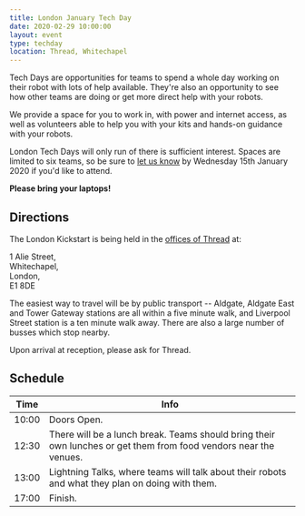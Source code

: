 ```yaml
---
title: London January Tech Day
date: 2020-02-29 10:00:00
layout: event
type: techday
location: Thread, Whitechapel
---
```


Tech Days are opportunities for teams to spend a whole day working on their
robot with lots of help available. They're also an opportunity to see how other
teams are doing or get more direct help with your robots.

We provide a space for you to work in, with power and internet access, as well
as volunteers able to help you with your kits and hands-on guidance with your
robots.

London Tech Days will only run of there is sufficient interest. Spaces are
limited to six teams, so be sure to [let us know][tech-day-signup] by Wednesday
15th January 2020 if you'd like to attend.

**Please bring your laptops!**

## Directions

The London Kickstart is being held in the [offices of Thread][venue-map] at:

1 Alie Street,  
Whitechapel,  
London,  
E1 8DE

The easiest way to travel will be by public transport -- Aldgate, Aldgate East
and Tower Gateway stations are all within a five minute walk, and Liverpool
Street station is a ten minute walk away. There are also a large number of
busses which stop nearby.

Upon arrival at reception, please ask for Thread.

## Schedule

| Time  | Info |
|-------|------|
| 10:00 | Doors Open. |
| 12:30 | There will be a lunch break. Teams should bring their own lunches or get them from food vendors near the venues. |
| 13:00 | Lightning Talks, where teams will talk about their robots and what they plan on doing with them. |
| 17:00 | Finish. |

[venue-map]: https://goo.gl/13LbAL
[tech-day-signup]: https://forms.gle/vSrzt4o85542MGcv8
[teams-contact]: mailto:teams@studentrobotics.org
